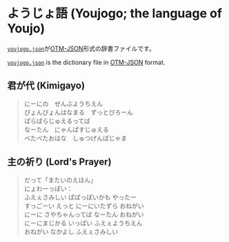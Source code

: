 # ようじょ語 (Youjogo; the language of Youjo)

[`youjogo.json`](https://raw.githubusercontent.com/yuhr/youjogo/master/youjogo.json)が[OTM-JSON](http://ja.conlinguistics.wikia.com/wiki/OTM-JSON)形式の辞書ファイルです。

[`youjogo.json`](https://raw.githubusercontent.com/yuhr/youjogo/master/youjogo.json) is the dictionary file in [OTM-JSON](http://ja.conlinguistics.wikia.com/wiki/OTM-JSON) format.

## 君が代 (Kimigayo)

> にーにの　ぜんぶようちえん  
> ぴょんぴょんはなまる　ずっとびろーん  
> ぱらぱらじゅえるってば  
> なーたん　にゃんぱすじゅえる  
> べたべたおはな　しゅつげんぱじゃま

## 主の祈り (Lord's Prayer)

> だって「またいのえほん」  
> にょわーっぽい：  
> ふえぇさみしい ぱぱっぽいかも やったー  
> すっごーい えっと にーにいたずら おねがい  
> にーに さやちゃんってば なーたん おねがい  
> にーにまじかる いっぱい ふえぇようちえん  
> おねがい なかよし ふえぇさみしい